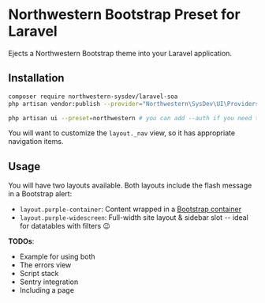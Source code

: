 # Northwestern Bootstrap Preset for Laravel
Ejects a Northwestern Bootstrap theme into your Laravel application.

## Installation
```sh
composer require northwestern-sysdev/laravel-soa
php artisan vendor:publish --provider="Northwestern\SysDev\UI\Providers\NorthwesternUiServiceProvider"

php artisan ui --preset=northwestern # you can add --auth if you need the register/login stuff
```

You will want to customize the `layout._nav` view, so it has appropriate navigation items.

## Usage
You will have two layouts available. Both layouts include the flash message in a Bootstrap alert:

- `layout.purple-container`: Content wrapped in a [Bootstrap container](https://getbootstrap.com/docs/4.4/layout/overview/)
- `layout.purple-widescreen`: Full-width site layout & sidebar slot -- ideal for datatables with filters :wink:

**TODOs**:

- Example for using both
- The errors view
- Script stack
- Sentry integration
- Including a page <title> when you render from controller

## Upgrading
Major versions will require you to eject the layout & sass files again. If you have made any customizations, they will be overwritten. 

The `resources/views/layout/_nav.blade.php` is an exception to this -- it will not be overwritten when you run the `ui` command a second time.

## Contributing
If you'd like to contribute to the library, you are welcome to submit a pull request!